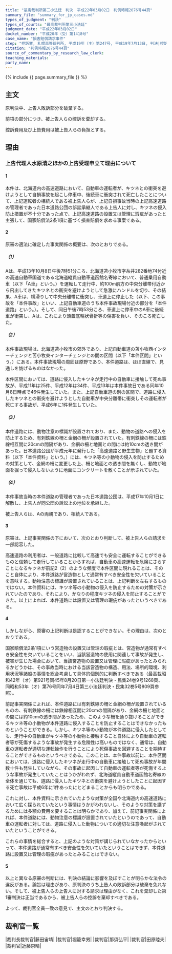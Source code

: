 ```yaml
---
title: "最高裁判所第三小法廷　判決　平成22年03月02日　判例時報2076号44頁"
summary_file: "summary_for_jp_cases.md"
types_of_judgment: "判決"
types_of_courts: "最高裁判所第三小法廷"
judgment_date: "平成22年03月02日"
docket_number: "平成20年（受）第1418号"
case_name: "損害賠償請求事件"
step: "控訴審, 札幌高等裁判所, 平成19年（ネ）第247号, 平成19年7月13日, 判決|控訴審, 札幌高等裁判所, 平成19年（ネ）第247号, 平成20年4月18日, 判決|上告審, 最高裁判所第三小法廷, 平成20年（受）第1419号, 平成22年1月26日, 判決"
citation: "判例時報2076号44頁"
source_of_commentary_by_research_law_clerk:
teaching_materials:
party_name:
---
```




{% include {{ page.summary_file }}  %}




## 主文



原判決中、上告人敗訴部分を破棄する。

前項の部分につき、被上告人らの控訴を棄却する。

控訴費用及び上告費用は被上告人らの負担とする。





## 理由



### 上告代理人水原清之ほかの上告受理申立て理由について

#### 1

本件は、北海道内の高速道路において、自動車の運転者が、キツネとの衝突を避けようとして自損事故を起こし停車中、後続車に衝突されて死亡したことについて、上記運転者の相続人である被上告人らが、上記自損事故当時の上記高速道路の管理者であった日本道路公団の訴訟承継人である上告人に対し、キツネの侵入防止措置が不十分であった点で、上記高速道路の設置又は管理に瑕疵があったと主張して、国家賠償法2条1項に基づく損害賠償を求める事案である。

#### 2

原審の適法に確定した事実関係の概要は、次のとおりである。

##### （1）

Aは、平成13年10月8日午後7時51分ころ、北海道苫小牧市字糸井282番地74付近の高速自動車国道である北海道縦貫自動車道函館名寄線において、普通乗用自動車（以下「A車」という。）を運転して走行中、約100m前方の中央分離帯付近から飛出してきたキツネとの衝突を避けようとして急激にハンドルを切り、その結果、A車は、横滑りして中央分離帯に衝突し、車道上に停止した（以下、この事故を「本件事故」といい、上記自動車道のうち本件事故現場付近の部分を「本件道路」という。）。そして、同日午後7時53分ころ、車道上に停車中のA車に後続車が衝突し、Aは、これにより頭蓋底輪状骨折等の傷害を負い、そのころ死亡した。

##### （2）

本件事故現場は、北海道苫小牧市の郊外であり、上記自動車道の苫小牧西インターチェンジと苫小牧東インターチェンジとの間の区間（以下「本件区間」という。）にある。本件事故現場の周囲は原野であり、本件道路は、ほぼ直線で、見通しを妨げるものはなかった。

本件区間においては、道路に侵入したキツネが走行中の自動車に接触して死ぬ事故が、平成11年は25件、平成12年は34件、平成13年は本件事故日である同年10月8日時点で46件発生していた。また、上記自動車道の別の区間で、道路に侵入したキツネとの衝突を避けようとした自動車が中央分離帯に衝突しその運転者が死亡する事故が、平成6年に1件発生していた。

##### （3）

本件道路には、動物注意の標識が設置されており、また、動物の道路への侵入を防止するため、有刺鉄線の柵と金網の柵が設置されていた。有刺鉄線の柵には鉄線相互間に20cmの間隔があり、金網の柵と地面との間には約10cmの透き間があった。日本道路公団が平成元年に発行した「高速道路と野生生物」と題する資料（以下「本件資料」という。）には、キツネ等の小動物の侵入を防止するための対策として、金網の柵に変更した上、柵と地面との透き間を無くし、動物が地面を掘って侵入しないように地面にコンクリートを敷くことが示されていた。

##### （4）

本件事故当時の本件道路の管理者であった日本道路公団は、平成17年10月1日に解散し、上告人が同公団の訴訟上の地位を承継した。

被上告人らは、Aの両親であり、相続人である。

#### 3

原審は、上記事実関係の下において、次のとおり判断して、被上告人らの請求を一部認容した。

高速道路の利用者は、一般道路に比較して高速でも安全に運転することができるものと信頼して走行していることからすれば、自動車の高速運転を危険にさらすことになるキツネが前記2（2）のような頻度で本件区間に現れることは、そのこと自体により、本件道路が営造物として通常有すべき安全性を欠いていることを意味する。動物注意の標識が設置されていることは、上記判断を左右するものではない。本件資料には、キツネ等の小動物の侵入を防止するための対策が示されていたのであり、それにより、かなりの程度キツネの侵入を防止することができた。以上によれば、本件道路には設置又は管理の瑕疵があったというべきである。

#### 4

しかしながら、原審の上記判断は是認することができない。その理由は、次のとおりである。

国家賠償法2条1項にいう営造物の設置又は管理の瑕疵とは、営造物が通常有すべき安全性を欠いていることをいい、当該営造物の使用に関連して事故が発生し、被害が生じた場合において、当該営造物の設置又は管理に瑕疵があったとみられるかどうかは、その事故当時における当該営造物の構造、用法、場所的環境、利用状況等諸般の事情を総合考慮して具体的個別的に判断すべきである（最高裁昭和42年（オ）第921号同45年8月20日第一小法廷判決・民集24巻9号1268頁、同昭和53年（オ）第76号同年7月4日第三小法廷判決・民集32巻5号809頁参照）。

前記事実関係によれば、本件道路には有刺鉄線の柵と金網の柵が設置されているものの、有刺鉄線の柵には鉄線相互間に20cmの間隔があり、金網の柵と地面との間には約10cmの透き間があったため、このような柵を通り抜けることができるキツネ等の小動物が本件道路に侵入することを防止することはできなかったものということができる。しかし、キツネ等の小動物が本件道路に侵入したとしても、走行中の自動車がキツネ等の小動物と接触すること自体により自動車の運転者等が死傷するような事故が発生する危険性は高いものではなく、通常は、自動車の運転者が適切な運転操作を行うことにより死傷事故を回避することを期待することができるものというべきである。このことは、本件事故以前に、本件区間においては、道路に侵入したキツネが走行中の自動車に接触して死ぬ事故が年間数十件も発生していながら、その事故に起因して自動車の運転者等が死傷するような事故が発生していたことはうかがわれず、北海道縦貫自動車道函館名寄線の全体を通じても、道路に侵入したキツネとの衝突を避けようとしたことに起因する死亡事故は平成6年に1件あったにとどまることからも明らかである。

これに対し、本件資料に示されていたような対策が全国や北海道内の高速道路において広く採られていたという事情はうかがわれないし、そのような対策を講ずるためには多額の費用を要することは明らかであり、加えて、前記事実関係によれば、本件道路には、動物注意の標識が設置されていたというのであって、自動車の運転者に対しては、道路に侵入した動物についての適切な注意喚起がされていたということができる。

これらの事情を総合すると、上記のような対策が講じられていなかったからといって、本件道路が通常有すべき安全性を欠いていたということはできず、本件道路に設置又は管理の瑕疵があったとみることはできない。

#### 5

以上と異なる原審の判断には、判決の結論に影響を及ぼすことが明らかな法令の違反がある。論旨は理由があり、原判決のうち上告人の敗訴部分は破棄を免れない。そして、被上告人らの上告人に対する請求は理由がなく、これを棄却した第1審判決は正当であるから、被上告人らの控訴を棄却すべきである。

よって、裁判官全員一致の意見で、主文のとおり判決する。

## 裁判官一覧

|裁判長裁判官|藤田宙靖|
|裁判官|堀籠幸男|
|裁判官|那須弘平|
|裁判官|田原睦夫|
|裁判官|近藤崇晴|



